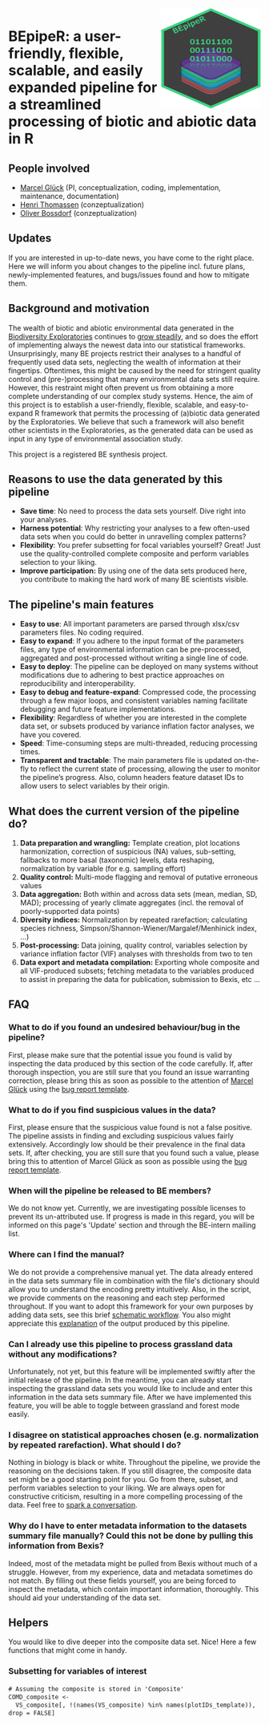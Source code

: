 <img align="right" width="200" height="200" src="https://github.com/marcelglueck/BEpipeR/blob/e902703f223bb39e01afaa7ae16f511b60ef39ca/BEpipeR_logo.png">

# BEpipeR: a user-friendly, flexible, scalable, and easily expanded pipeline for a streamlined processing of biotic and abiotic data in R  

## People involved
- [Marcel Glück](https://orcid.org/0000-0002-9027-6750) (PI, conceptualization, coding, implementation, maintenance, documentation)
- [Henri Thomassen](https://orcid.org/0000-0002-9403-1291) (conzeptualization)
- [Oliver Bossdorf](https://orcid.org/0000-0001-7504-6511) (conzeptualization)

## Updates
If you are interested in up-to-date news, you have come to the right place. Here we will
inform you about changes to the pipeline incl. future plans, newly-implemented features, 
and bugs/issues found and how to mitigate them.

## Background and motivation
The wealth of biotic and abiotic environmental data generated in the [Biodiversity
Exploratories](https://www.biodiversity-exploratories.de/en/) continues to [grow steadily](https://www.bexis.uni-jena.de/ddm/publicsearch/), and so does the effort of implementing always the
newest data into our statistical frameworks. Unsurprisingly, many BE projects restrict their analyses to a
handful of frequently used data sets, neglecting the wealth of information at their fingertips.
Oftentimes, this might be caused by the need for stringent quality control and (pre-)processing
that many environmental data sets still require. However, this restraint might often prevent us
from obtaining a more complete understanding of our complex study systems. Hence, the aim
of this project is to establish a user-friendly, flexible, scalable, and easy-to-expand R
framework that permits the processing of (a)biotic data generated by the Exploratories.
We believe that such a framework will also benefit other scientists in the Exploratories, 
as the generated data can be used as input in any type of environmental association study.

This project is a registered BE synthesis project.

## Reasons to use the data generated by this pipeline
- **Save time**: No need to process the data sets yourself. Dive right into your analyses.
- **Harness potential**: Why restricting your analyses to a few often-used data sets when you could do better in unravelling complex patterns?
- **Flexibility**: You prefer subsetting for focal variables yourself? Great! Just use the quality-controlled complete composite and perform variables selection to your liking.
- **Improve participation:** By using one of the data sets produced here, you contribute to making the hard work of many BE scientists visible.

## The pipeline's main features
- **Easy to use**: All important parameters are parsed through xlsx/csv parameters files.
No coding required.
- **Easy to expand**: If you adhere to the input format of the parameters files, any type of
environmental information can be pre-processed, aggregated and post-processed
without writing a single line of code.
- **Easy to deploy**: The pipeline can be deployed on many systems without modifications
due to adhering to best practice approaches on reproducibility and interoperability.
- **Easy to debug and feature-expand**: Compressed code, the processing through a few major
loops, and consistent variables naming facilitate debugging and future feature implementations.
- **Flexibility**: Regardless of whether you are interested in the complete data set, or
subsets produced by variance inflation factor analyses, we have you covered.
- **Speed**: Time-consuming steps are multi-threaded, reducing processing times.
- **Transparent and tractable**: The main parameters file is updated on-the-fly to reflect
the current state of processing, allowing the user to monitor the pipeline’s progress.
Also, column headers feature dataset IDs to allow users to select 
variables by their origin.

## What does the current version of the pipeline do?
1. **Data preparation and wrangling:** Template creation, plot locations harmonization, correction of suspicious (NA) values, sub-setting, fallbacks to more basal (taxonomic) levels, data reshaping, normalization by variable (for e.g. sampling effort)
2. **Quality control:** Multi-mode flagging and removal of putative erroneous values
3. **Data aggregation:** Both within and across data sets (mean, median, SD, MAD); processing of yearly climate aggregates (incl. the removal of poorly-supported data points)
4. **Diversity indices:** Normalization by repeated rarefaction; calculating species richness, Simpson/Shannon-Wiener/Margalef/Menhinick index, ...)
5. **Post-processing:** Data joining, quality control, variables selection by variance inflation factor (VIF) analyses with thresholds from two to ten
6. **Data export and metadata compilation:** Exporting whole composite and all VIF-produced subsets; fetching metadata to the variables produced to assist in preparing the data for publication, submission to Bexis, etc ...

## FAQ
### What to do if you found an undesired behaviour/bug in the pipeline?
First, please make sure that the potential issue you found is valid by inspecting the data produced by this section of the code carefully. If, after thorough inspection, you are still sure that you found an issue warranting correction, please bring this as soon as possible to the attention of [Marcel Glück](https://orcid.org/0000-0002-9027-6750) using the [bug report template](https://github.com/marcelglueck/BEpipeR/blob/e902703f223bb39e01afaa7ae16f511b60ef39ca/issues_template.txt).
### What to do if you find suspicious values in the data?
First, please ensure that the suspicious value found is not a false positive. The pipeline assists in finding and excluding suspicious values fairly extensively. Accordingly low should be their prevalence in the final data sets. If, after checking, you are still sure that you found such a value, please bring this to attention of Marcel Glück as soon as possible using the [bug report template](https://github.com/marcelglueck/BEpipeR/blob/e902703f223bb39e01afaa7ae16f511b60ef39ca/issues_template.txt).
### When will the pipeline be released to BE members?
We do not know yet. Currently, we are investigating possible licenses to prevent its un-attributed use. If progress is made in this regard, you will be informed on this page's 'Update' section and through the BE-intern mailing list.
### Where can I find the manual?
We do not provide a comprehensive manual yet. The data already entered in the data sets summary file in combination with the file's dictionary should allow you to understand the encoding pretty intuitively. Also, in the script, we provide comments on the reasoning and each step performed throughout. If you want to adopt this framework for your own purposes by adding data sets, see this brief [schematic workflow](https://github.com/marcelglueck/BEpipeR/blob/e902703f223bb39e01afaa7ae16f511b60ef39ca/schematic_workflow.md). You also might appreciate this [explanation](https://github.com/marcelglueck/BEpipeR/blob/9d09b138f4503d3c87e7605fe80de8cb94d71642/output_description.md) of the output produced by this pipeline.
### Can I already use this pipeline to process grassland data without any modifications?
Unfortunately, not yet, but this feature will be implemented swiftly after the initial release of the pipeline. In the meantime, you can already start inspecting the grassland data sets you would like to include and enter this information in the data sets summary file. After we have implemented this feature, you will be able to toggle between grassland and forest mode easily.
### I disagree on statistical approaches chosen (e.g. normalization by repeated rarefaction). What should I do?
Nothing in biology is black or white. Throughout the pipeline, we provide the reasoning on the decisions taken. If you still disagree, the composite data set might be a good starting point for you. Go from there, subset, and perform variables selection to your liking. We are always open for constructive criticism, resulting in a more compelling processing of the data. Feel free to [spark a conversation](https://github.com/marcelglueck/BEpipeR/discussions).
### Why do I have to enter metadata information to the datasets summary file manually? Could this not be done by pulling this information from Bexis?
Indeed, most of the metadata might be pulled from Bexis without much of a struggle. However, from my experience, data and metadata sometimes do not match. By filling out these fields yourself, you are being forced to inspect the metadata, which contain important information, thoroughly. This should aid your understanding of the data set.

## Helpers
You would like to dive deeper into the composite data set. Nice! Here a few functions that 
might come in handy.

### Subsetting for variables of interest
```
# Assuming the composite is stored in 'Composite'
COMD_composite <-
  VS_composite[, !(names(VS_composite) %in% names(plotIDs_template)), drop = FALSE]
```




